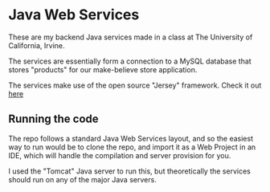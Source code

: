 
# Java Web Services

These are my backend Java services made in a class at The University of California, Irvine.

The services are essentially form a connection to a MySQL database that stores "products" for our make-believe store application.

The services make use of the open source "Jersey" framework. Check it out [here](https://jersey.github.io/)

## Running the code

The repo follows a standard Java Web Services layout, and so the easiest way to run would be to clone the repo, and import it as a Web Project in an IDE, which will handle the compilation and server provision for you.

I used the "Tomcat" Java server to run this, but theoretically the services should run on any of the major Java servers.
